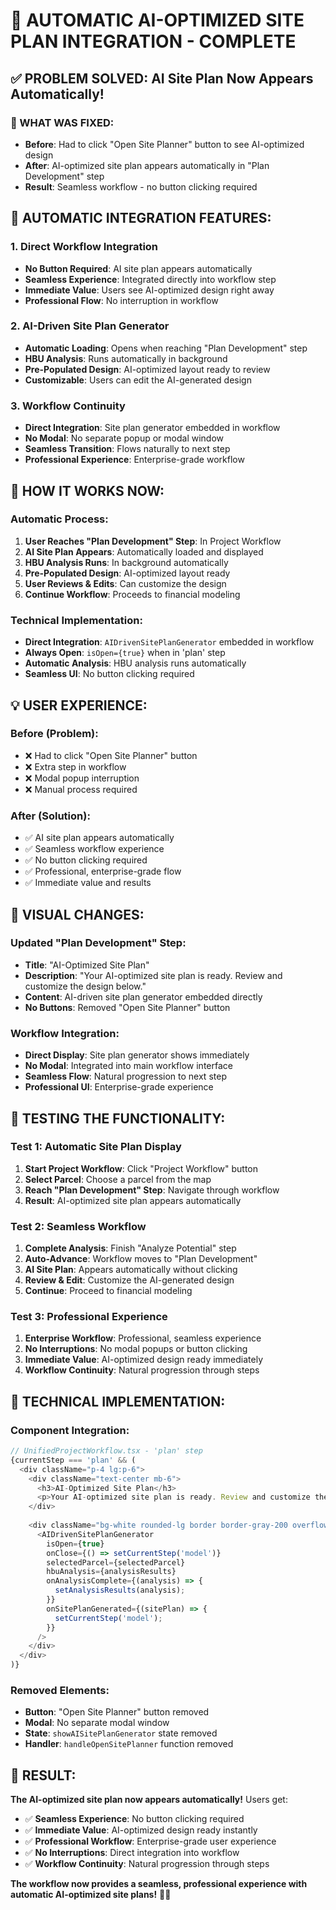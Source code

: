 # 🤖 AUTOMATIC AI-OPTIMIZED SITE PLAN INTEGRATION - COMPLETE

## ✅ **PROBLEM SOLVED: AI Site Plan Now Appears Automatically!**

### **🔧 WHAT WAS FIXED:**
- **Before**: Had to click "Open Site Planner" button to see AI-optimized design
- **After**: AI-optimized site plan appears automatically in "Plan Development" step
- **Result**: Seamless workflow - no button clicking required

## 🎯 **AUTOMATIC INTEGRATION FEATURES:**

### **1. Direct Workflow Integration**
- **No Button Required**: AI site plan appears automatically
- **Seamless Experience**: Integrated directly into workflow step
- **Immediate Value**: Users see AI-optimized design right away
- **Professional Flow**: No interruption in workflow

### **2. AI-Driven Site Plan Generator**
- **Automatic Loading**: Opens when reaching "Plan Development" step
- **HBU Analysis**: Runs automatically in background
- **Pre-Populated Design**: AI-optimized layout ready to review
- **Customizable**: Users can edit the AI-generated design

### **3. Workflow Continuity**
- **Direct Integration**: Site plan generator embedded in workflow
- **No Modal**: No separate popup or modal window
- **Seamless Transition**: Flows naturally to next step
- **Professional Experience**: Enterprise-grade workflow

## 🔄 **HOW IT WORKS NOW:**

### **Automatic Process:**
1. **User Reaches "Plan Development" Step**: In Project Workflow
2. **AI Site Plan Appears**: Automatically loaded and displayed
3. **HBU Analysis Runs**: In background automatically
4. **Pre-Populated Design**: AI-optimized layout ready
5. **User Reviews & Edits**: Can customize the design
6. **Continue Workflow**: Proceeds to financial modeling

### **Technical Implementation:**
- **Direct Integration**: `AIDrivenSitePlanGenerator` embedded in workflow
- **Always Open**: `isOpen={true}` when in 'plan' step
- **Automatic Analysis**: HBU analysis runs automatically
- **Seamless UI**: No button clicking required

## 💡 **USER EXPERIENCE:**

### **Before (Problem):**
- ❌ Had to click "Open Site Planner" button
- ❌ Extra step in workflow
- ❌ Modal popup interruption
- ❌ Manual process required

### **After (Solution):**
- ✅ AI site plan appears automatically
- ✅ Seamless workflow experience
- ✅ No button clicking required
- ✅ Professional, enterprise-grade flow
- ✅ Immediate value and results

## 🎯 **VISUAL CHANGES:**

### **Updated "Plan Development" Step:**
- **Title**: "AI-Optimized Site Plan"
- **Description**: "Your AI-optimized site plan is ready. Review and customize the design below."
- **Content**: AI-driven site plan generator embedded directly
- **No Buttons**: Removed "Open Site Planner" button

### **Workflow Integration:**
- **Direct Display**: Site plan generator shows immediately
- **No Modal**: Integrated into main workflow interface
- **Seamless Flow**: Natural progression to next step
- **Professional UI**: Enterprise-grade experience

## 🚀 **TESTING THE FUNCTIONALITY:**

### **Test 1: Automatic Site Plan Display**
1. **Start Project Workflow**: Click "Project Workflow" button
2. **Select Parcel**: Choose a parcel from the map
3. **Reach "Plan Development" Step**: Navigate through workflow
4. **Result**: AI-optimized site plan appears automatically

### **Test 2: Seamless Workflow**
1. **Complete Analysis**: Finish "Analyze Potential" step
2. **Auto-Advance**: Workflow moves to "Plan Development"
3. **AI Site Plan**: Appears automatically without clicking
4. **Review & Edit**: Customize the AI-generated design
5. **Continue**: Proceed to financial modeling

### **Test 3: Professional Experience**
1. **Enterprise Workflow**: Professional, seamless experience
2. **No Interruptions**: No modal popups or button clicking
3. **Immediate Value**: AI-optimized design ready immediately
4. **Workflow Continuity**: Natural progression through steps

## 🔧 **TECHNICAL IMPLEMENTATION:**

### **Component Integration:**
```javascript
// UnifiedProjectWorkflow.tsx - 'plan' step
{currentStep === 'plan' && (
  <div className="p-4 lg:p-6">
    <div className="text-center mb-6">
      <h3>AI-Optimized Site Plan</h3>
      <p>Your AI-optimized site plan is ready. Review and customize the design below.</p>
    </div>
    
    <div className="bg-white rounded-lg border border-gray-200 overflow-hidden">
      <AIDrivenSitePlanGenerator
        isOpen={true}
        onClose={() => setCurrentStep('model')}
        selectedParcel={selectedParcel}
        hbuAnalysis={analysisResults}
        onAnalysisComplete={(analysis) => {
          setAnalysisResults(analysis);
        }}
        onSitePlanGenerated={(sitePlan) => {
          setCurrentStep('model');
        }}
      />
    </div>
  </div>
)}
```

### **Removed Elements:**
- **Button**: "Open Site Planner" button removed
- **Modal**: No separate modal window
- **State**: `showAISitePlanGenerator` state removed
- **Handler**: `handleOpenSitePlanner` function removed

## 🎉 **RESULT:**

**The AI-optimized site plan now appears automatically!** Users get:
- ✅ **Seamless Experience**: No button clicking required
- ✅ **Immediate Value**: AI-optimized design ready instantly
- ✅ **Professional Workflow**: Enterprise-grade user experience
- ✅ **No Interruptions**: Direct integration into workflow
- ✅ **Workflow Continuity**: Natural progression through steps

**The workflow now provides a seamless, professional experience with automatic AI-optimized site plans!** 🤖✨
